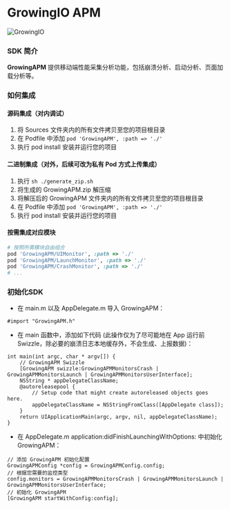 GrowingIO APM
======
![GrowingIO](https://www.growingio.com/vassets/images/home_v3/gio-logo-primary.svg) 

### SDK 简介

**GrowingAPM** 提供移动端性能采集分析功能，包括崩溃分析、启动分析、页面加载分析等。

### 如何集成

#### 源码集成（对内调试）

1. 将 Sources 文件夹内的所有文件拷贝至您的项目根目录
2. 在 Podfile 中添加 `pod 'GrowingAPM', :path => './'`
3. 执行 pod install 安装并运行您的项目

#### 二进制集成（对外，后续可改为私有 Pod 方式上传集成）

1. 执行 `sh ./generate_zip.sh`
2. 将生成的 GrowingAPM.zip 解压缩
3. 将解压后的 GrowingAPM 文件夹内的所有文件拷贝至您的项目根目录
4. 在 Podfile 中添加 `pod 'GrowingAPM', :path => './'`
5. 执行 pod install 安装并运行您的项目

#### 按需集成对应模块

```ruby
# 按照所需模块自由组合
pod 'GrowingAPM/UIMonitor', :path => './'
pod 'GrowingAPM/LaunchMonitor', :path => './'
pod 'GrowingAPM/CrashMonitor', :path => './'
# ...
```

### 初始化SDK

- 在 main.m 以及 AppDelegate.m 导入 GrowingAPM：

```objc
#import "GrowingAPM.h"
```

- 在 main 函数中，添加如下代码 (此操作仅为了尽可能地在 App 运行前 Swizzle，除必要的崩溃日志本地缓存外，不会生成、上报数据)：

```objc
int main(int argc, char * argv[]) {
    // GrowingAPM Swizzle
    [GrowingAPM swizzle:GrowingAPMMonitorsCrash | GrowingAPMMonitorsLaunch | GrowingAPMMonitorsUserInterface];
    NSString * appDelegateClassName;
    @autoreleasepool {
        // Setup code that might create autoreleased objects goes here.
        appDelegateClassName = NSStringFromClass([AppDelegate class]);
    }
    return UIApplicationMain(argc, argv, nil, appDelegateClassName);
}
```

- 在 AppDelegate.m application:didFinishLaunchingWithOptions: 中初始化 GrowingAPM：

```objc
// 添加 GrowingAPM 初始化配置
GrowingAPMConfig *config = GrowingAPMConfig.config;
// 根据您需要的监控类型
config.monitors = GrowingAPMMonitorsCrash | GrowingAPMMonitorsLaunch | GrowingAPMMonitorsUserInterface;
// 初始化 GrowingAPM
[GrowingAPM startWithConfig:config];
```

